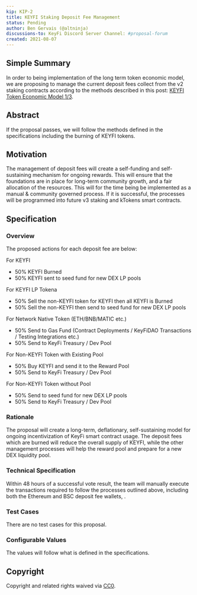 ```yaml
---
kip: KIP-2
title: KEYFI Staking Deposit Fee Management
status: Pending
author: Ben Gervais (@altninja)
discussions-to: KeyFi Discord Server Channel: #proposal-forum 
created: 2021-08-07
---
```


<!--You can leave these HTML comments in your merged KIP and delete the visible duplicate text guides, they will not appear and may be helpful to refer to if you edit it again. This is the suggested template for new KIPs. Note that an KIP number will be assigned by an editor. When opening a pull request to submit your KIP, please use an abbreviated title in the filename, `kip-draft_title_abbrev.md`. The title should be 44 characters or less.-->

## Simple Summary
<!--"If you can't explain it simply, you don't understand it well enough." Simply describe the outcome the proposed changes intends to achieve. This should be non-technical and accessible to a casual community member.-->
In order to being implementation of the long term token economic model, we are proposing to manage the current deposit fees collect from the v2 staking contracts according to the methods described in this post: [KEYFI Token Economic Model 1/3](https://medium.com/keyfi-news/keyfi-staking-and-reward-pools-keyfi-token-economic-model-updates-part-1-3-f936020843b).

## Abstract
<!--A short (~200 word) description of the proposed change, the abstract should clearly describe the proposed change. This is what *will* be done if the KIP is implemented, not *why* it should be done or *how* it will be done. If the KIP proposes deploying a new contract, write, "we propose to deploy a new contract that will do x".-->
If the proposal passes, we will follow the methods defined in the specifications including the burning of KEYFI tokens.

## Motivation
<!--This is the problem statement. This is the *why* of the KIP. It should clearly explain *why* the current state of the protocol is inadequate.  It is critical that you explain *why* the change is needed, if the KIP proposes changing how something is calculated, you must address *why* the current calculation is innaccurate or wrong. This is not the place to describe how the KIP will address the issue!-->
The management of deposit fees will create a self-funding and self-sustaining mechanism for ongoing rewards. This will ensure that the foundations are in place for long-term community growth, and a fair allocation of the resources.  This will for the time being be implemented as a manual & community governed process.  If it is successful, the processes will be programmed into future v3 staking and kTokens smart contracts.

## Specification
<!--The specification should describe the syntax and semantics of any new feature, there are five sections
1. Overview
2. Rationale
3. Technical Specification
4. Test Cases
5. Configurable Values
-->

### Overview
<!--This is a high level overview of *how* the KIP will solve the problem. The overview should clearly describe how the new feature will be implemented.-->
The proposed actions for each deposit fee are below:

For KEYFI
* 50% KEYFI Burned
* 50% KEYFI sent to seed fund for new DEX LP pools

For KEYFI LP Tokena
* 50% Sell the non-KEYFI token for KEYFI then all KEYFI is Burned
* 50% Sell the non-KEYFI then send to seed fund for new DEX LP pools

For Network Native Token (ETH/BNB/MATIC etc.)
* 50% Send to Gas Fund (Contract Deployments / KeyFiDAO Transactions / Testing Integrations etc.)
* 50% Send to KeyFi Treasury / Dev Pool

For Non-KEYFI Token with Existing Pool
* 50% Buy KEYFI and send it to the Reward Pool
* 50% Send to KeyFi Treasury / Dev Pool

For Non-KEYFI Token without Pool
* 50% Send to seed fund for new DEX LP pools
* 50% Send to KeyFi Treasury / Dev Pool 

### Rationale
<!--This is where you explain the reasoning behind how you propose to solve the problem. Why did you propose to implement the change in this way, what were the considerations and trade-offs. The rationale fleshes out what motivated the design and why particular design decisions were made. It should describe alternate designs that were considered and related work. The rationale may also provide evidence of consensus within the community, and should discuss important objections or concerns raised during discussion.-->
The proposal will create a long-term, deflationary, self-sustaining model for ongoing incentivization of KeyFi smart contract usage. The deposit fees which are burned will reduce the overall supply of KEYFI, while the other management processes will help the reward pool and prepare for a new DEX liquidity pool.

### Technical Specification
<!--The technical specification should outline the public API of the changes proposed. That is, changes to any of the interfaces KeyFi Finance currently exposes or the creations of new ones.-->
Within 48 hours of a successful vote result, the team will manually execute the transactions required to follow the processes outlined above, including both the Ethereum and BSC deposit fee wallets, .   

### Test Cases
<!--Test cases for an implementation are mandatory for KIPs but can be included with the implementation..-->
There are no test cases for this proposal.

### Configurable Values
<!--Add any variables here that could have an effect on the proposals implementation-->
The values will follow what is defined in the specifications.

## Copyright
Copyright and related rights waived via [CC0](https://creativecommons.org/publicdomain/zero/1.0/).
